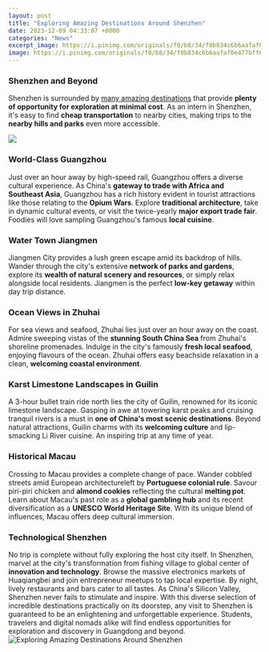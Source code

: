 ```yaml
---
layout: post
title: "Exploring Amazing Destinations Around Shenzhen"
date: 2023-12-09 04:33:07 +0000
categories: "News"
excerpt_image: https://i.pinimg.com/originals/f0/b8/34/f0b834c6b6aafaf0e477bff6001c768e.jpg
image: https://i.pinimg.com/originals/f0/b8/34/f0b834c6b6aafaf0e477bff6001c768e.jpg
---
```


### Shenzhen and Beyond
Shenzhen is surrounded by [many amazing destinations](https://travelokla.github.io/2023-12-24-la-s-xe9curit-xe9-et-la-qualit-xe9-de-vie-en-finlande/) that provide **plenty of opportunity for exploration at minimal cost**. As an intern in Shenzhen, it's easy to find **cheap transportation** to nearby cities, making trips to the **nearby hills and parks** even more accessible.  

![](https://2.bp.blogspot.com/-pJawVrV4w6k/XBir0SszfhI/AAAAAAAAAdg/fj4VPlLoIj0ZNp2zFjx5dZgIRwxJP16SwCLcBGAs/s1600/6469149-shenzhen-wallpapers.jpg)
### World-Class Guangzhou  
Just over an hour away by high-speed rail, Guangzhou offers a diverse cultural experience. As China's **gateway to trade with Africa and Southeast Asia**, Guangzhou has a rich history evident in tourist attractions like those relating to the **Opium Wars**. Explore **traditional architecture**, take in dynamic cultural events, or visit the twice-yearly **major export trade fair**. Foodies will love sampling Guangzhou's famous **local cuisine**.
### Water Town Jiangmen
Jiangmen City provides a lush green escape amid its backdrop of hills. Wander through the city's extensive **network of parks and gardens**, explore its **wealth of natural scenery and resources**, or simply relax alongside local residents. Jiangmen is the perfect **low-key getaway** within day trip distance.
### Ocean Views in Zhuhai  
For sea views and seafood, Zhuhai lies just over an hour away on the coast. Admire sweeping vistas of the **stunning South China Sea** from Zhuhai's shoreline promenades. Indulge in the city's famously **fresh local seafood**, enjoying flavours of the ocean. Zhuhai offers easy beachside relaxation in a clean, **welcoming coastal environment**.
### Karst Limestone Landscapes in Guilin
A 3-hour bullet train ride north lies the city of Guilin, renowned for its iconic limestone landscape. Gasping in awe at towering karst peaks and cruising tranquil rivers is a must in **one of China's most scenic destinations**. Beyond natural attractions, Guilin charms with its **welcoming culture** and lip-smacking Li River cuisine. An inspiring trip at any time of year.
### Historical Macau
Crossing to Macau provides a complete change of pace. Wander cobbled streets amid European architectureleft by **Portuguese colonial rule**. Savour piri-piri chicken and **almond cookies** reflecting the cultural **melting pot**. Learn about Macau's past role as a **global gambling hub** and its recent diversification as a **UNESCO World Heritage Site**. With its unique blend of influences, Macau offers deep cultural immersion.
### Technological Shenzhen
No trip is complete without fully exploring the host city itself. In Shenzhen, marvel at the city's transformation from fishing village to global center of **innovation and technology**. Browse the massive electronics markets of Huaqiangbei and join entrepreneur meetups to tap local expertise. By night, lively restaurants and bars cater to all tastes. As China's Silicon Valley, Shenzhen never fails to stimulate and inspire.
With this diverse selection of incredible destinations practically on its doorstep, any visit to Shenzhen is guaranteed to be an enlightening and unforgettable experience. Students, travelers and digital nomads alike will find endless opportunities for exploration and discovery in Guangdong and beyond.
![Exploring Amazing Destinations Around Shenzhen](https://i.pinimg.com/originals/f0/b8/34/f0b834c6b6aafaf0e477bff6001c768e.jpg)